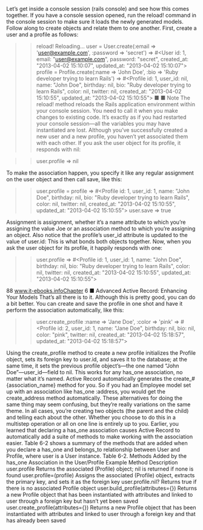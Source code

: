 Let’s get inside a console session (rails console) and see how this comes together. If you have a console session
opened, run the reload! command in the console session to make sure it loads the newly generated models. Follow
along to create objects and relate them to one another. First, create a user and a profile as follows:
 
>> reload!
Reloading...
>> user = User.create(:email => 'user@example.com', :password => 'secret')
=> #<User id: 1, email: "user@example.com", password: "secret",
created_at: "2013-04-02 15:10:07", updated_at: "2013-04-02 15:10:07">
>> profile = Profile.create(:name => 'John Doe',
:bio => 'Ruby developer trying to learn Rails')
=> #<Profile id: 1, user_id: nil, name: "John Doe", birthday: nil,
bio: "Ruby developer trying to learn Rails", color: nil, twitter: nil,
created_at: "2013-04-02 15:10:55", updated_at: "2013-04-02 15:10:55"> 
■ ■ Note  The reload! method reloads the Rails application environment within your console session. You need to call it
when you make changes to existing code. It’s exactly as if you had restarted your console session—all the variables you
may have instantiated are lost.
Although you’ve successfully created a new user and a new profile, you haven’t yet associated them with each
other. If you ask the user object for its profile, it responds with nil:
 
>> user.profile
=> nil
 
To make the association happen, you specify it like any regular assignment on the user object and then call save,
like this:
 
>> user.profile = profile
=> #<Profile id: 1, user_id: 1, name: "John Doe", birthday: nil,
bio: "Ruby developer trying to learn Rails", color: nil, twitter: nil,
created_at: "2013-04-02 15:10:55", updated_at: "2013-04-02 15:10:55">
>> user.save
=> true
 
Assignment is assignment, whether it’s a name attribute to which you’re assigning the value Joe or an association
method to which you’re assigning an object. Also notice that the profile’s user_id attribute is updated to the value
of user.id: This is what bonds both objects together. Now, when you ask the user object for its profile, it happily
responds with one:
 
>> user.profile
=> #<Profile id: 1, user_id: 1, name: "John Doe", birthday: nil,
bio: "Ruby developer trying to learn Rails", color: nil, twitter: nil,
created_at: "2013-04-02 15:10:55", updated_at: "2013-04-02 15:10:55">
 
88
www.it-ebooks.infoChapter 6 ■ Advanced Active Record: Enhancing Your Models
That’s all there is to it. Although this is pretty good, you can do a bit better. You can create and save the profile in
one shot and have it perform the association automatically, like this:
 
>> user.create_profile :name => 'Jane Doe', :color => 'pink'
=> #<Profile id: 2, user_id: 1, name: "Jane Doe", birthday: nil,
bio: nil, color: "pink", twitter: nil, created_at: "2013-04-02 15:18:57",
updated_at: "2013-04-02 15:18:57">
 
Using the create_profile method to create a new profile initializes the Profile object, sets its foreign key to
user.id, and saves it to the database; at the same time, it sets the previous profile object’s—the one named “John
Doe”—user_id—field to nil. This works for any has_one association, no matter what it’s named. Active Record
automatically generates the create_#{association_name} method for you. So if you had an Employee model set up
with an association like has_one :address, you would get the create_address method automatically.
These alternatives for doing the same thing may seem confusing, but they’re really variations on the same theme.
In all cases, you’re creating two objects (the parent and the child) and telling each about the other. Whether you
choose to do this in a multistep operation or all on one line is entirely up to you.
Earlier, you learned that declaring a has_one association causes Active Record to automatically add a suite of
methods to make working with the association easier. Table 6-2 shows a summary of the methods that are added
when you declare a has_one and belongs_to relationship between User and Profile, where user is a User instance.
Table 6-2.  Methods Added by the has_one Association in the User/Profile Example
Method Description
user.profile Returns the associated (Profile) object; nil is returned if none
is found
user.profile=(profile) Assigns the associated (Profile) object, extracts the primary key, and
sets it as the foreign key
user.profile.nil? Returns true if there is no associated Profile object
user.build_profile(attributes={}) Returns a new Profile object that has been instantiated with attributes
and linked to user through a foreign key but hasn’t yet been saved
user.create_profile(attributes={}) Returns a new Profile object that has been instantiated with
attributes and linked to user through a foreign key and that has already
been saved